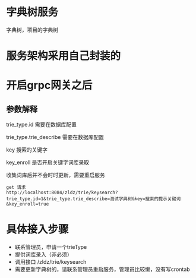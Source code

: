 # 字典树服务

字典树，项目的字典树


# 服务架构采用自己封装的


# 开启grpc网关之后

## 参数解释

trie_type.id 需要在数据库配置

trie_type.trie_describe 需要在数据库配置

key 搜索的关键字

key_enroll 是否开启关键字词库录取


收集词库后并不会时时更新，需要重启服务


```
get 请求
http://localhost:8084/zldz/trie/keysearch?trie_type.id=1&trie_type.trie_describe=测试字典树&key=搜索的提示关键词&key_enroll=true
```


# 具体接入步骤

- 联系管理员，申请一个trieType
- 提供词库录入（非必须）
- 调用接口  /zldz/trie/keysearch
- 需要更新字典树的，请联系管理员重启服务，管理员比较懒，没有写crontab


